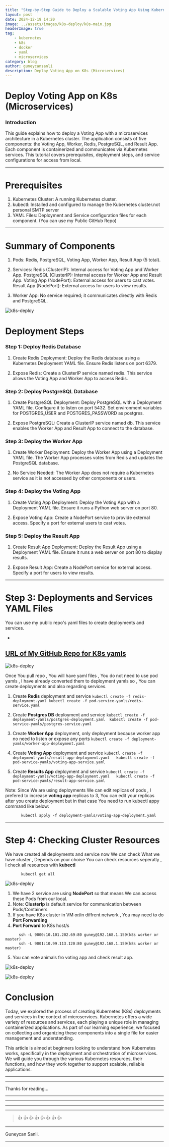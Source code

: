 ```yaml
---
title: "Step-by-Step Guide to Deploy a Scalable Voting App Using Kubernetes"
layout: post
date: 2024-12-19 14:20
image: ../assets/images/k8s-deploy/k8s-main.jpg
headerImage: true
tag:
    - kubernetes
    - k8s
    - docker
    - yaml
    - microservices
category: blog
author: guneycansanli
description: Deploy Voting App on K8s (Microservices)
---
```


# Deploy Voting App on K8s (Microservices)

### Introduction

This guide explains how to deploy a Voting App with a microservices architecture in a Kubernetes cluster. The application consists of five components: the Voting App, Worker, Redis, PostgreSQL, and Result App. Each component is containerized and communicates via Kubernetes services. This tutorial covers prerequisites, deployment steps, and service configurations for access from local.

* * *

# Prerequisites

1.  Kubernetes Cluster: A running Kubernetes cluster.
2.  kubectl: Installed and configured to manage the Kubernetes cluster.not personal SMTP server
3.  YAML Files: Deployment and Service configuration files for each component. (You can use my Public GitHub Repo)

* * *

# Summary of Components

1. Pods:
    Redis, PostgreSQL, Voting App, Worker App, Result App (5 total).

2. Services:
    Redis (ClusterIP): Internal access for Voting App and Worker App.
    PostgreSQL (ClusterIP): Internal access for Worker App and Result App.
    Voting App (NodePort): External access for users to cast votes.
    Result App (NodePort): External access for users to view results.

3. Worker App:
    No service required; it communicates directly with Redis and PostgreSQL.


![k8s-deploy][1]

# Deployment Steps

### Step 1: Deploy Redis Database

1. Create Redis Deployment:
    Deploy the Redis database using a Kubernetes Deployment YAML file.
    Ensure Redis listens on port 6379.

2. Expose Redis:
    Create a ClusterIP service named redis.
    This service allows the Voting App and Worker App to access Redis.

### Step 2: Deploy PostgreSQL Database

1. Create PostgreSQL Deployment:
    Deploy PostgreSQL with a Deployment YAML file.
    Configure it to listen on port 5432.
    Set environment variables for POSTGRES_USER and POSTGRES_PASSWORD as postgres.

2. Expose PostgreSQL:
    Create a ClusterIP service named db.
    This service enables the Worker App and Result App to connect to the database.

### Step 3: Deploy the Worker App

1. Create Worker Deployment:
    Deploy the Worker App using a Deployment YAML file.
    The Worker App processes votes from Redis and updates the PostgreSQL database.

2. No Service Needed:
    The Worker App does not require a Kubernetes service as it is not accessed by other components or users.

### Step 4: Deploy the Voting App

1. Create Voting App Deployment:
    Deploy the Voting App with a Deployment YAML file.
    Ensure it runs a Python web server on port 80.

2. Expose Voting App:
    Create a NodePort service to provide external access.
    Specify a port for external users to cast votes.

### Step 5: Deploy the Result App

1. Create Result App Deployment:
    Deploy the Result App using a Deployment YAML file.
    Ensure it runs a web server on port 80 to display results.

2. Expose Result App:
    Create a NodePort service for external access.
    Specify a port for users to view results.


* * *

# Step 3: Deployments and Services YAML Files 

You can use my public repo's yaml files to create deployments and services.

-
[URL of My GitHub Repo for K8s yamls](https://github.com/guneycansanli/k8s-training)
-

![k8s-deploy][2]


Once You pull repo , You will have yaml files , You do not need to use pod yamls , I have already converted them to deployment yamls so , You can create deployments and also regarding services. 

1. Create **Redis** deployment and service 
        ```
            kubectl create -f redis-deployment.yaml
            kubectl create -f pod-service-yamls/redis-service.yaml
        ```

2. Create **Postgres DB** deployment and service 
        ```
            kubectl create -f deployment-yamls/postgres-deployment.yaml 
            kubectl create -f pod-service-yamls/postgres-service.yaml
        ```

3. Create **Worker App** deployment, only deployment because worker app no need to listen or expose any ports
        ```
            kubectl create -f deployment-yamls/worker-app-deployment.yaml
        ```

4. Create **Voting App** deployment and service 
        ```
            kubectl create -f deployment-yamls/result-app-deployment.yaml  
            kubectl create -f pod-service-yamls/voting-app-service.yaml
        ```

5. Create **Results App** deployment and service 
        ```
            kubectl create -f deployment-yamls/voting-app-deployment.yaml  
            kubectl create -f pod-service-yamls/result-app-service.yaml 
        ```


Note: Since We are using deployments We can edit replicas of pods , I prefered to increase **voting app** replicas to 3, You can edit your replicas after you create deployment but in that case You need to run kubectl appy command like below:
 ```
        kubectl apply -f deployment-yamls/voting-app-deployment.yaml 
 ```

* * *

# Step 4: Checking Cluster Resources

We have created all deployments and service now We can check What we have cluster , Depends on your choise You can check resources seperatly , I check all resources with **kubectl**
 ```
        kubectl get all
 ```

![k8s-deploy][3]

1. We have 2 service are using **NodePort** so that means We can access these Pods from our local.
2. Note: **ClusterIp** is default service for communication between Pods/Containers
3. If you have K8s cluster in VM or/in diffrent network , You may need to do **Port Forwarding**
4. **Port Forward** to K8s host/s
 ```
       ssh -L 9000:10.101.202.69:80 guney@192.168.1.159(k8s worker or master) 
       ssh -L 9001:10.99.113.120:80 guney@192.168.1.159(k8s worker or master) 
 ```

5. You can vote animals fro voting app and check result app. 

![k8s-deploy][4]

![k8s-deploy][5]

# Conclusion

Today, we explored the process of creating Kubernetes (K8s) deployments and services in the context of microservices. Kubernetes offers a wide variety of resources and services, each playing a unique role in managing containerized applications. As part of our learning experience, we focused on collecting and organizing these components into a single file for easier management and understanding.

This article is aimed at beginners looking to understand how Kubernetes works, specifically in the deployment and orchestration of microservices. We will guide you through the various Kubernetes resources, their functions, and how they work together to support scalable, reliable applications. 

* * *

---

Thanks for reading...

---

---

---

---

> :+1: :+1: :+1: :+1: :+1: :+1: :+1: :+1:

---

Guneycan Sanli.

---

[1]: ../assets/images/k8s-deploy/k8s-deploy-1.jpg
[2]: ../assets/images/k8s-deploy/k8s-deploy-2.jpg
[3]: ../assets/images/k8s-deploy/k8s-deploy-3.jpg
[4]: ../assets/images/k8s-deploy/k8s-deploy-4.jpg
[5]: ../assets/images/k8s-deploy/k8s-deploy-5.jpg


